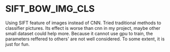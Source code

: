 # SIFT_BOW_IMG_CLS
Using SIFT feature of images instead of CNN.
Tried traditional methods to classifier pictures.
Its effect is worse than cnn in my project, maybe other small dataset could help more.
Because it cannot use gpu to train, the parameters reffered to others' are not well considered.
To some extent, it is just for fun.
